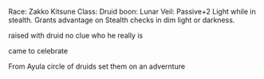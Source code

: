 Race: Zakko Kitsune
Class: Druid
boon: Lunar Veil: Passive+2 Light while in stealth. Grants advantage on Stealth checks in dim light or darkness.


raised with druid no clue who he really is

came to celebrate


From Ayula circle of druids set them on an advernture
